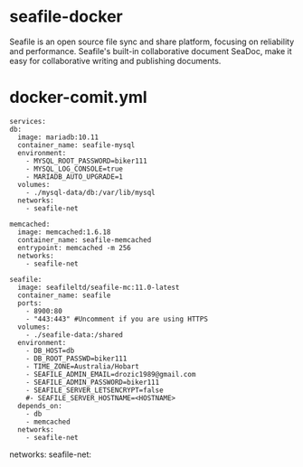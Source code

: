 # seafile-docker
Seafile is an open source file sync and share platform, focusing on reliability and performance. Seafile's built-in collaborative document SeaDoc, make it easy for collaborative writing and publishing documents.
# docker-comit.yml
 
    services:
    db:
      image: mariadb:10.11
      container_name: seafile-mysql
      environment:
        - MYSQL_ROOT_PASSWORD=biker111
        - MYSQL_LOG_CONSOLE=true
        - MARIADB_AUTO_UPGRADE=1
      volumes:
        - ./mysql-data/db:/var/lib/mysql
      networks:
        - seafile-net
  
    memcached:
      image: memcached:1.6.18
      container_name: seafile-memcached
      entrypoint: memcached -m 256
      networks:
        - seafile-net
  
    seafile:
      image: seafileltd/seafile-mc:11.0-latest
      container_name: seafile
      ports:
        - 8900:80
        - "443:443" #Uncomment if you are using HTTPS
      volumes:
        - ./seafile-data:/shared
      environment:
        - DB_HOST=db
        - DB_ROOT_PASSWD=biker111
        - TIME_ZONE=Australia/Hobart
        - SEAFILE_ADMIN_EMAIL=drozic1989@gmail.com
        - SEAFILE_ADMIN_PASSWORD=biker111
        - SEAFILE_SERVER_LETSENCRYPT=false
        #- SEAFILE_SERVER_HOSTNAME=<HOSTNAME>
      depends_on:
        - db
        - memcached
      networks:
        - seafile-net
  
  networks:
    seafile-net:
